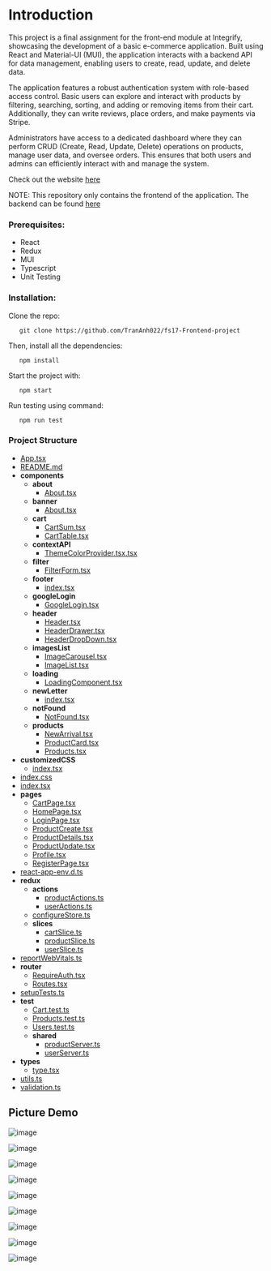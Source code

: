 # Introduction

This project is a final assignment for the front-end module at Integrify, showcasing the development of a basic e-commerce application. Built using React and Material-UI (MUI), the application interacts with a backend API for data management, enabling users to create, read, update, and delete data.

The application features a robust authentication system with role-based access control. Basic users can explore and interact with products by filtering, searching, sorting, and adding or removing items from their cart. Additionally, they can write reviews, place orders, and make payments via Stripe.

Administrators have access to a dedicated dashboard where they can perform CRUD (Create, Read, Update, Delete) operations on products, manage user data, and oversee orders. This ensures that both users and admins can efficiently interact with and manage the system.

Check out the website [here](https://fs17-frontend-project.onrender.com/)

NOTE: This repository only contains the frontend of the application. The backend can be found [here](https://github.com/TranAnh022/fs17_CSharp_FullStack)

### Prerequisites:
- React
- Redux
- MUI
- Typescript
- Unit Testing

### Installation:
   Clone the repo:
```
   git clone https://github.com/TranAnh022/fs17-Frontend-project
```
   Then, install all the dependencies:
```
   npm install
```
   Start the project with:
```
   npm start
```
   Run testing using command:
```
   npm run test
```
### Project Structure
   - [App.tsx](App.tsx)
   - [README.md](README.md)
   - __components__
     - __about__
       - [About.tsx](components/about/About.tsx)
     - __banner__
       - [About.tsx](components/banner/About.tsx)
     - __cart__
       - [CartSum.tsx](components/cart/CartSum.tsx)
       - [CartTable.tsx](components/cart/CartTable.tsx)
     - __contextAPI__
       - [ThemeColorProvider.tsx.tsx](components/contextAPI/ThemeColorProvider.tsx.tsx)
     - __filter__
       - [FilterForm.tsx](components/filter/FilterForm.tsx)
     - __footer__
       - [index.tsx](components/footer/index.tsx)
     - __googleLogin__
       - [GoogleLogin.tsx](components/googleLogin/GoogleLogin.tsx)
     - __header__
       - [Header.tsx](components/header/Header.tsx)
       - [HeaderDrawer.tsx](components/header/HeaderDrawer.tsx)
       - [HeaderDropDown.tsx](components/header/HeaderDropDown.tsx)
     - __imagesList__
       - [ImageCarousel.tsx](components/imagesList/ImageCarousel.tsx)
       - [ImageList.tsx](components/imagesList/ImageList.tsx)
     - __loading__
       - [LoadingComponent.tsx](components/loading/LoadingComponent.tsx)
     - __newLetter__
       - [index.tsx](components/newLetter/index.tsx)
     - __notFound__
       - [NotFound.tsx](components/notFound/NotFound.tsx)
     - __products__
       - [NewArrival.tsx](components/products/NewArrival.tsx)
       - [ProductCard.tsx](components/products/ProductCard.tsx)
       - [Products.tsx](components/products/Products.tsx)
   - __customizedCSS__
     - [index.tsx](customizedCSS/index.tsx)
   - [index.css](index.css)
   - [index.tsx](index.tsx)
   - __pages__
     - [CartPage.tsx](pages/CartPage.tsx)
     - [HomePage.tsx](pages/HomePage.tsx)
     - [LoginPage.tsx](pages/LoginPage.tsx)
     - [ProductCreate.tsx](pages/ProductCreate.tsx)
     - [ProductDetails.tsx](pages/ProductDetails.tsx)
     - [ProductUpdate.tsx](pages/ProductUpdate.tsx)
     - [Profile.tsx](pages/Profile.tsx)
     - [RegisterPage.tsx](pages/RegisterPage.tsx)
   - [react\-app\-env.d.ts](react-app-env.d.ts)
   - __redux__
     - __actions__
       - [productActions.ts](redux/actions/productActions.ts)
       - [userActions.ts](redux/actions/userActions.ts)
     - [configureStore.ts](redux/configureStore.ts)
     - __slices__
       - [cartSlice.ts](redux/slices/cartSlice.ts)
       - [productSlice.ts](redux/slices/productSlice.ts)
       - [userSlice.ts](redux/slices/userSlice.ts)
   - [reportWebVitals.ts](reportWebVitals.ts)
   - __router__
     - [RequireAuth.tsx](router/RequireAuth.tsx)
     - [Routes.tsx](router/Routes.tsx)
   - [setupTests.ts](setupTests.ts)
   - __test__
     - [Cart.test.ts](test/Cart.test.ts)
     - [Products.test.ts](test/Products.test.ts)
     - [Users.test.ts](test/Users.test.ts)
     - __shared__
       - [productServer.ts](test/shared/productServer.ts)
       - [userServer.ts](test/shared/userServer.ts)
   - __types__
     - [type.tsx](types/type.tsx)
   - [utils.ts](utils.ts)
   - [validation.ts](validation.ts)



## Picture Demo

![image](https://github.com/TranAnh022/fs17-Frontend-project/assets/63698770/02d25385-63e2-4c44-b178-170c78f60af4)

![image](https://github.com/TranAnh022/fs17-Frontend-project/assets/63698770/014015c5-6513-4c2e-839e-3c608b1e2e38)

![image](https://github.com/TranAnh022/fs17-Frontend-project/assets/63698770/973973f7-9d56-4380-a278-11ad3aed7965)

![image](https://github.com/TranAnh022/fs17-Frontend-project/assets/63698770/aac16fdf-f0b1-4b62-b0c4-c80bfbdab22c)

![image](https://github.com/TranAnh022/fs17-Frontend-project/assets/63698770/e60ef68e-96f8-44b3-9288-084d40651ca5)

![image](https://github.com/TranAnh022/fs17-Frontend-project/assets/63698770/6bebf6fb-78b8-4e21-8d6d-c0f665929f08)

![image](https://github.com/TranAnh022/fs17-Frontend-project/assets/63698770/5dc28e0d-369e-4394-a6a7-a412fb83f41b)

![image](https://github.com/TranAnh022/fs17-Frontend-project/assets/63698770/1d7e00e3-c3d8-4c63-9a56-72e425a31f10)

![image](https://github.com/TranAnh022/fs17-Frontend-project/assets/63698770/4de044f8-36e6-487c-b647-b19aeede0346)






